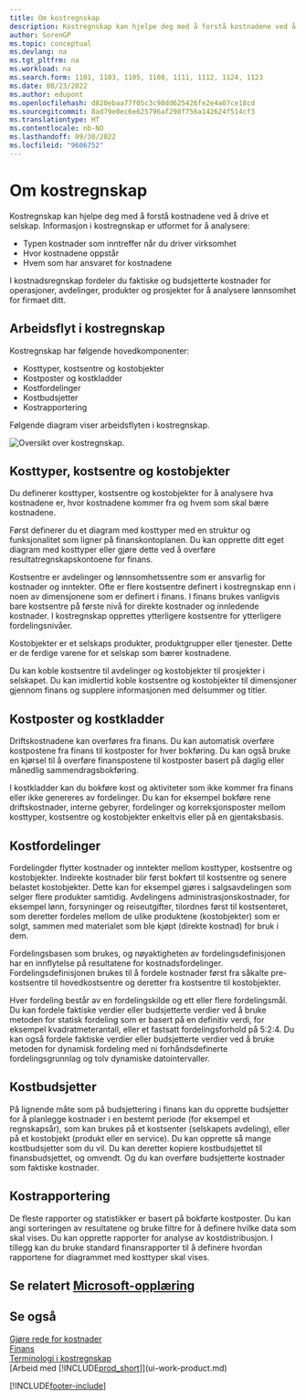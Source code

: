 ```yaml
---
title: Om kostregnskap
description: Kostregnskap kan hjelpe deg med å forstå kostnadene ved å drive et selskap. Informasjon i kostregnskap er utformet for å analysere ulike problemer.
author: SorenGP
ms.topic: conceptual
ms.devlang: na
ms.tgt_pltfrm: na
ms.workload: na
ms.search.form: 1101, 1103, 1105, 1108, 1111, 1112, 1124, 1123
ms.date: 08/23/2022
ms.author: edupont
ms.openlocfilehash: d820ebaa77f05c3c98dd625426fe2e4a07ce18cd
ms.sourcegitcommit: 8ad79e0ec6e625796af298f756a142624f514cf3
ms.translationtype: HT
ms.contentlocale: nb-NO
ms.lasthandoff: 09/30/2022
ms.locfileid: "9606752"
---
```

# <a name="about-cost-accounting"></a>Om kostregnskap

Kostregnskap kan hjelpe deg med å forstå kostnadene ved å drive et selskap. Informasjon i kostregnskap er utformet for å analysere:  

- Typen kostnader som inntreffer når du driver virksomhet  
- Hvor kostnadene oppstår
- Hvem som har ansvaret for kostnadene  

I kostnadsregnskap fordeler du faktiske og budsjetterte kostnader for operasjoner, avdelinger, produkter og prosjekter for å analysere lønnsomhet for firmaet ditt.  

## <a name="workflow-in-cost-accounting"></a>Arbeidsflyt i kostregnskap

Kostregnskap har følgende hovedkomponenter:  

- Kosttyper, kostsentre og kostobjekter  
- Kostposter og kostkladder  
- Kostfordelinger  
- Kostbudsjetter
- Kostrapportering  

Følgende diagram viser arbeidsflyten i kostregnskap.  

![Oversikt over kostregnskap.](media/costaccountingoverview.png "CostAccountingOverview")  

## <a name="cost-types-cost-centers-and-cost-objects"></a>Kosttyper, kostsentre og kostobjekter

Du definerer kosttyper, kostsentre og kostobjekter for å analysere hva kostnadene er, hvor kostnadene kommer fra og hvem som skal bære kostnadene.  

Først definerer du et diagram med kosttyper med en struktur og funksjonalitet som ligner på finanskontoplanen. Du kan opprette ditt eget diagram med kosttyper eller gjøre dette ved å overføre resultatregnskapskontoene for finans.  

Kostsentre er avdelinger og lønnsomhetssentre som er ansvarlig for kostnader og inntekter. Ofte er flere kostsentre definert i kostregnskap enn i noen av dimensjonene som er definert i finans. I finans brukes vanligvis bare kostsentre på første nivå for direkte kostnader og innledende kostnader. I kostregnskap opprettes ytterligere kostsentre for ytterligere fordelingsnivåer.  

Kostobjekter er et selskaps produkter, produktgrupper eller tjenester. Dette er de ferdige varene for et selskap som bærer kostnadene.  

Du kan koble kostsentre til avdelinger og kostobjekter til prosjekter i selskapet. Du kan imidlertid koble kostsentre og kostobjekter til dimensjoner gjennom finans og supplere informasjonen med delsummer og titler.  

## <a name="cost-entries-and-cost-journals"></a>Kostposter og kostkladder

Driftskostnadene kan overføres fra finans. Du kan automatisk overføre kostpostene fra finans til kostposter for hver bokføring. Du kan også bruke en kjørsel til å overføre finanspostene til kostposter basert på daglig eller månedlig sammendragsbokføring.  

I kostkladder kan du bokføre kost og aktiviteter som ikke kommer fra finans eller ikke genereres av fordelinger. Du kan for eksempel bokføre rene driftskostnader, interne gebyrer, fordelinger og korreksjonsposter mellom kosttyper, kostsentre og kostobjekter enkeltvis eller på en gjentaksbasis.  

## <a name="cost-allocations"></a>Kostfordelinger

Fordelingder flytter kostnader og inntekter mellom kosttyper, kostsentre og kostobjekter. Indirekte kostnader blir først bokført til kostsentre og senere belastet kostobjekter. Dette kan for eksempel gjøres i salgsavdelingen som selger flere produkter samtidig. Avdelingens administrasjonskostnader, for eksempel lønn, forsyninger og reiseutgifter, tilordnes først til kostsenteret, som deretter fordeles mellom de ulike produktene (kostobjekter) som er solgt, sammen med materialet som ble kjøpt (direkte kostnad) for bruk i dem.

Fordelingsbasen som brukes, og nøyaktigheten av fordelingsdefinisjonen har en innflytelse på resultatene for kostnadsfordelinger. Fordelingsdefinisjonen brukes til å fordele kostnader først fra såkalte pre-kostsentre til hovedkostsentre og deretter fra kostsentre til kostobjekter.  

Hver fordeling består av en fordelingskilde og ett eller flere fordelingsmål. Du kan fordele faktiske verdier eller budsjetterte verdier ved å bruke metoden for statisk fordeling som er basert på en definitiv verdi, for eksempel kvadratmeterantall, eller et fastsatt fordelingsforhold på 5:2:4. Du kan også fordele faktiske verdier eller budsjetterte verdier ved å bruke metoden for dynamisk fordeling med ni forhåndsdefinerte fordelingsgrunnlag og tolv dynamiske datointervaller.  

## <a name="cost-budgets"></a>Kostbudsjetter

På lignende måte som på budsjettering i finans kan du opprette budsjetter for å planlegge kostnader i en bestemt periode (for eksempel et regnskapsår), som kan brukes på et kostsenter (selskapets avdeling), eller på et kostobjekt (produkt eller en service). Du kan opprette så mange kostbudsjetter som du vil. Du kan deretter kopiere kostbudsjettet til finansbudsjettet, og omvendt. Og du kan overføre budsjetterte kostnader som faktiske kostnader.

## <a name="cost-reporting"></a>Kostrapportering

De fleste rapporter og statistikker er basert på bokførte kostposter. Du kan angi sorteringen av resultatene og bruke filtre for å definere hvilke data som skal vises. Du kan opprette rapporter for analyse av kostdistribusjon. I tillegg kan du bruke standard finansrapporter til å definere hvordan rapportene for diagrammet med kosttyper skal vises.  

## <a name="see-related-microsoft-training"></a>Se relatert [Microsoft-opplæring](/training/paths/use-cost-accounting-dynamics-365-business-central/)

## <a name="see-also"></a>Se også

[Gjøre rede for kostnader](finance-manage-cost-accounting.md)  
[Finans](finance.md)  
[Terminologi i kostregnskap](finance-terminology-in-cost-accounting.md)  
[Arbeid med [!INCLUDE[prod_short](includes/prod_short.md)]](ui-work-product.md)

[!INCLUDE[footer-include](includes/footer-banner.md)]
